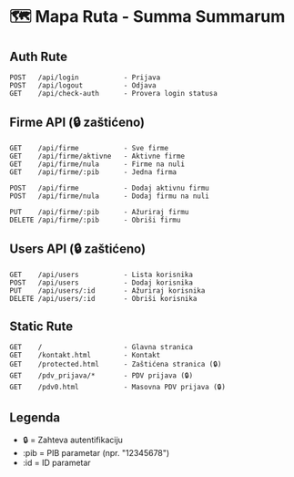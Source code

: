 # 🗺️ Mapa Ruta - Summa Summarum

## Auth Rute

```
POST   /api/login           - Prijava
POST   /api/logout          - Odjava
GET    /api/check-auth      - Provera login statusa
```

## Firme API (🔒 zaštićeno)

```
GET    /api/firme           - Sve firme
GET    /api/firme/aktivne   - Aktivne firme
GET    /api/firme/nula      - Firme na nuli
GET    /api/firme/:pib      - Jedna firma

POST   /api/firme           - Dodaj aktivnu firmu
POST   /api/firme/nula      - Dodaj firmu na nuli

PUT    /api/firme/:pib      - Ažuriraj firmu
DELETE /api/firme/:pib      - Obriši firmu
```

## Users API (🔒 zaštićeno)

```
GET    /api/users           - Lista korisnika
POST   /api/users           - Dodaj korisnika
PUT    /api/users/:id       - Ažuriraj korisnika
DELETE /api/users/:id       - Obriši korisnika
```

## Static Rute

```
GET    /                    - Glavna stranica
GET    /kontakt.html        - Kontakt
GET    /protected.html      - Zaštićena stranica (🔒)
GET    /pdv_prijava/*       - PDV prijava (🔒)
GET    /pdv0.html           - Masovna PDV prijava (🔒)
```

## Legenda

- 🔒 = Zahteva autentifikaciju
- :pib = PIB parametar (npr. "12345678")
- :id = ID parametar
